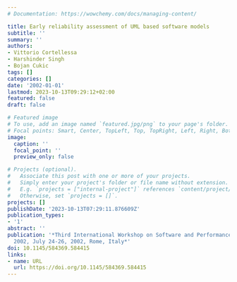 ```yaml
---
# Documentation: https://wowchemy.com/docs/managing-content/

title: Early reliability assessment of UML based software models
subtitle: ''
summary: ''
authors:
- Vittorio Cortellessa
- Harshinder Singh
- Bojan Cukic
tags: []
categories: []
date: '2002-01-01'
lastmod: 2023-10-13T09:29:12+02:00
featured: false
draft: false

# Featured image
# To use, add an image named `featured.jpg/png` to your page's folder.
# Focal points: Smart, Center, TopLeft, Top, TopRight, Left, Right, BottomLeft, Bottom, BottomRight.
image:
  caption: ''
  focal_point: ''
  preview_only: false

# Projects (optional).
#   Associate this post with one or more of your projects.
#   Simply enter your project's folder or file name without extension.
#   E.g. `projects = ["internal-project"]` references `content/project/deep-learning/index.md`.
#   Otherwise, set `projects = []`.
projects: []
publishDate: '2023-10-13T07:29:11.876609Z'
publication_types:
- '1'
abstract: ''
publication: '*Third International Workshop on Software and Performance, WOSP@ISSTA
  2002, July 24-26, 2002, Rome, Italy*'
doi: 10.1145/584369.584415
links:
- name: URL
  url: https://doi.org/10.1145/584369.584415
---
```


